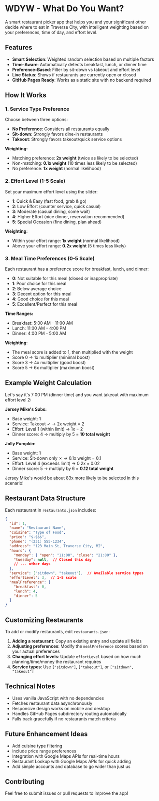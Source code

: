 # WDYW - What Do You Want?

A smart restaurant picker app that helps you and your significant other decide where to eat in Traverse City, with intelligent weighting based on your preferences, time of day, and effort level.

## Features

- **Smart Selection**: Weighted random selection based on multiple factors
- **Time-Aware**: Automatically detects breakfast, lunch, or dinner time
- **Preference-Based**: Filter by sit-down vs takeout and effort level
- **Live Status**: Shows if restaurants are currently open or closed
- **GitHub Pages Ready**: Works as a static site with no backend required

## How It Works

### 1. Service Type Preference

Choose between three options:
- **No Preference**: Considers all restaurants equally
- **Sit-down**: Strongly favors dine-in restaurants
- **Takeout**: Strongly favors takeout/quick service options

**Weighting:**
- Matching preference: **2x weight** (twice as likely to be selected)
- Non-matching: **0.1x weight** (10 times less likely to be selected)
- No preference: **1x weight** (normal likelihood)

### 2. Effort Level (1-5 Scale)

Set your maximum effort level using the slider:
- **1**: Quick & Easy (fast food, grab & go)
- **2**: Low Effort (counter service, quick casual)
- **3**: Moderate (casual dining, some wait)
- **4**: Higher Effort (nice dinner, reservation recommended)
- **5**: Special Occasion (fine dining, plan ahead)

**Weighting:**
- Within your effort range: **1x weight** (normal likelihood)
- Above your effort range: **0.2x weight** (5 times less likely)

### 3. Meal Time Preferences (0-5 Scale)

Each restaurant has a preference score for breakfast, lunch, and dinner:
- **0**: Not suitable for this meal (closed or inappropriate)
- **1**: Poor choice for this meal
- **2**: Below average choice
- **3**: Decent option for this meal
- **4**: Good choice for this meal
- **5**: Excellent/Perfect for this meal

**Time Ranges:**
- Breakfast: 5:00 AM - 11:00 AM
- Lunch: 11:00 AM - 4:00 PM
- Dinner: 4:00 PM - 5:00 AM

**Weighting:**
- The meal score is added to 1, then multiplied with the weight
- Score 0 → 1x multiplier (minimal boost)
- Score 3 → 4x multiplier (good boost)
- Score 5 → 6x multiplier (maximum boost)

## Example Weight Calculation

Let's say it's 7:00 PM (dinner time) and you want takeout with maximum effort level 2:

**Jersey Mike's Subs:**
- Base weight: 1
- Service: Takeout ✓ → 2x weight = 2
- Effort: Level 1 (within limit) → 1x = 2
- Dinner score: 4 → multiply by 5 = **10 total weight**

**Jolly Pumpkin:**
- Base weight: 1
- Service: Sit-down only ✗ → 0.1x weight = 0.1
- Effort: Level 4 (exceeds limit) → 0.2x = 0.02
- Dinner score: 5 → multiply by 6 = **0.12 total weight**

Jersey Mike's would be about 83x more likely to be selected in this scenario!

## Restaurant Data Structure

Each restaurant in `restaurants.json` includes:

```json
{
  "id": 1,
  "name": "Restaurant Name",
  "cuisine": "Type of Food",
  "price": "$-$$$",
  "phone": "(231) 555-1234",
  "address": "123 Main St, Traverse City, MI",
  "hours": {
    "monday": { "open": "11:00", "close": "21:00" },
    "tuesday": null,  // Closed this day
    // ... other days
  },
  "service": ["sitdown", "takeout"],  // Available service types
  "effortLevel": 3,  // 1-5 scale
  "mealPreference": {
    "breakfast": 0,
    "lunch": 4,
    "dinner": 5
  }
}
```

## Customizing Restaurants

To add or modify restaurants, edit `restaurants.json`:

1. **Adding a restaurant**: Copy an existing entry and update all fields
2. **Adjusting preferences**: Modify the `mealPreference` scores based on your actual preferences
3. **Changing effort levels**: Update `effortLevel` based on how much planning/time/money the restaurant requires
4. **Service types**: Use `["sitdown"]`, `["takeout"]`, or `["sitdown", "takeout"]`

## Technical Notes

- Uses vanilla JavaScript with no dependencies
- Fetches restaurant data asynchronously
- Responsive design works on mobile and desktop
- Handles GitHub Pages subdirectory routing automatically
- Falls back gracefully if no restaurants match criteria

## Future Enhancement Ideas

- Add cuisine type filtering
- Include price range preferences
- Integration with Google Maps APIs for real-time hours
- Restaurant Lookup with Google Maps APIs for quick adding
- Add simple accounts and database to go wider than just us

## Contributing

Feel free to submit issues or pull requests to improve the app!
